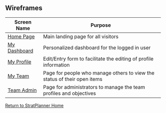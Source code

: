 ## Wireframes
Screen Name | Purpose
------------ | -----------
[Home Page](home.md) | Main landing page for all visitors
[My Dashboard](my_dashboard.md)| Personalized dashboard for the logged in user
[My Profile](my_profile.md) | Edit/Entry form to facilitate the editing of profile information
[My Team](my_team.md) | Page for people who manage others to view the status of their open items
[Team Admin](team_admin.md)  | Page for administrators to manage the team profiles and objectives

[Return to StratPlanner Home](../../../../work/stratplanner/README.md)